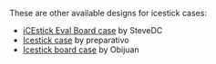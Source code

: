These are other available designs for icestick cases:

- [iCEstick Eval Board case](https://www.thingiverse.com/thing:1862277) by SteveDC
- [Icestick case](https://www.thingiverse.com/thing:2500612) by preparativo
- [Icestick board case](https://www.youmagine.com/designs/icestick-board-case) by Obijuan

